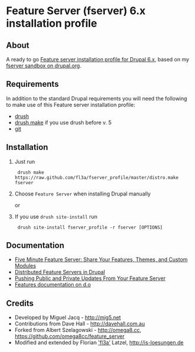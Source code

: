 # Feature Server (fserver) 6.x installation profile

## About 

A ready to go [Feature server installation profile for Drupal 6.x](https://github.com/fl3a/fserver_profile),
based on my [fserver sandbox on drupal.org](http://drupal.org/sandbox/fl3a/1539916).

## Requirements

In addition to the standard Drupal requirements you will need the following to
make use of this Feature server installation profile:

* [drush](http://drupal.org/project/drush) 
* [drush make](http://drupal.org/project/drush_make) if you use drush before v. 5
* [git](http://git-scm.com)

## Installation 

1. Just run 

		drush make https://raw.github.com/fl3a/fserver_profile/master/distro.make fserver


2. Choose `Feature Server` when installing Drupal manually
	
	or

2. If you use `drush site-install` run
 
		drush site-install fserver_profile -r fserver [OPTIONS]

## Documentation 

* [Five Minute Feature Server: Share Your Features, Themes, and Custom Modules](http://developmentseed.org/blog/2009/sep/03/5-minute-feature-server/)
* [Distributed Feature Servers in Drupal](http://developmentseed.org/blog/2009/jun/24/distributed-feature-servers-drupal/) 
* [Pushing Public and Private Updates From Your Feature Server](http://developmentseed.org/blog/2009/jun/25/pushing-public-private-updates-your-feature-server/)
* [Features documentation on d.o](http://drupal.org/node/580026)


## Credits

* Developed by Miguel Jacq - http://mig5.net
* Contributions from Dave Hall - http://davehall.com.au
* Forked from Albert Szelagowski - http://omega8.cc, https://github.com/omega8cc/feature_server
* Modified and extended by Florian ['fl3a'](http://drupal.org/user/51103) Latzel, http://is-loesungen.de
    
